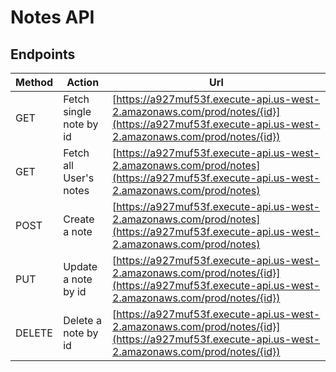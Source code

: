 # Notes API

## Endpoints

Method     | Action                  | Url                                                                                   |
-----------|-------------------------|---------------------------------------------------------------------------------------|
  GET      | Fetch single note by id | [https://a927muf53f.execute-api.us-west-2.amazonaws.com/prod/notes/{id}](https://a927muf53f.execute-api.us-west-2.amazonaws.com/prod/notes/{id}) |
  GET      | Fetch all User's notes  | [https://a927muf53f.execute-api.us-west-2.amazonaws.com/prod/notes](https://a927muf53f.execute-api.us-west-2.amazonaws.com/prod/notes)           |
  POST     | Create a note           | [https://a927muf53f.execute-api.us-west-2.amazonaws.com/prod/notes](https://a927muf53f.execute-api.us-west-2.amazonaws.com/prod/notes)           |
  PUT      | Update a note by id     | [https://a927muf53f.execute-api.us-west-2.amazonaws.com/prod/notes/{id}](https://a927muf53f.execute-api.us-west-2.amazonaws.com/prod/notes/{id}) |
  DELETE   | Delete a note by id     | [https://a927muf53f.execute-api.us-west-2.amazonaws.com/prod/notes/{id}](https://a927muf53f.execute-api.us-west-2.amazonaws.com/prod/notes/{id}) |
